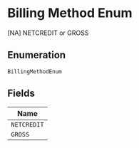 
# Billing Method Enum

[NA] NETCREDIT or GROSS

## Enumeration

`BillingMethodEnum`

## Fields

| Name |
|  --- |
| `NETCREDIT` |
| `GROSS` |

